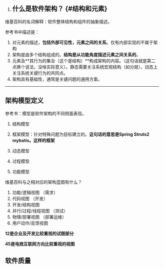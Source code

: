 1. ## **什么是软件架构？** {#结构和元素}

维基百科的名词解释：软件整体结构和组件的抽象描述。

参考书中描述是：

1. 对元素的描述，**包括外部可见性，元素之间的关系**。仅有内部实现的不属于架构
2. 架构是由多个结构组成的。**结构是从功能角度描述元素之间关系的**。
3. 元素及**其行为的集合（这个是结构）**构成架构的内容。（这句话就是第二点换个说法，没啥实际意义）。静态需要关注系统宏观结构（如分层）。动态上关注系统关键行为的共同点。
4. 架构具有基础性，通常是关键问题的通用方案。

---

## 架构模型定义

参考书：模型是软件架构的不同侧面表现。

1. 结构模型
2. 框架模型：针对特殊问题为目标建立的。**这句话的意思是Spring    Struts2  mybatis。这样的框架**

3. 动态模型

4. 过程模型

5. 功能模型

维基百科与之相对应的架构蓝图有什么？

1. 功能/逻辑视图    （需求）
2. 代码视图    （开发）
3. 开发/结构视图
4. 并行/过程/线程视图    （测试）
5. 物理/部署视图    （部署运维）
6. 用户动作/反馈视图

**12是企业及开发比较重视的试图部分**

**45是电商互联网方向比较重视的视图**

## 软件质量



